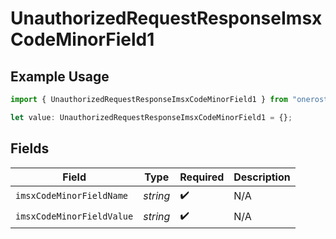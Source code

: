 # UnauthorizedRequestResponseImsxCodeMinorField1

## Example Usage

```typescript
import { UnauthorizedRequestResponseImsxCodeMinorField1 } from "oneroster/models/errors";

let value: UnauthorizedRequestResponseImsxCodeMinorField1 = {};
```

## Fields

| Field                     | Type                      | Required                  | Description               |
| ------------------------- | ------------------------- | ------------------------- | ------------------------- |
| `imsxCodeMinorFieldName`  | *string*                  | :heavy_check_mark:        | N/A                       |
| `imsxCodeMinorFieldValue` | *string*                  | :heavy_check_mark:        | N/A                       |